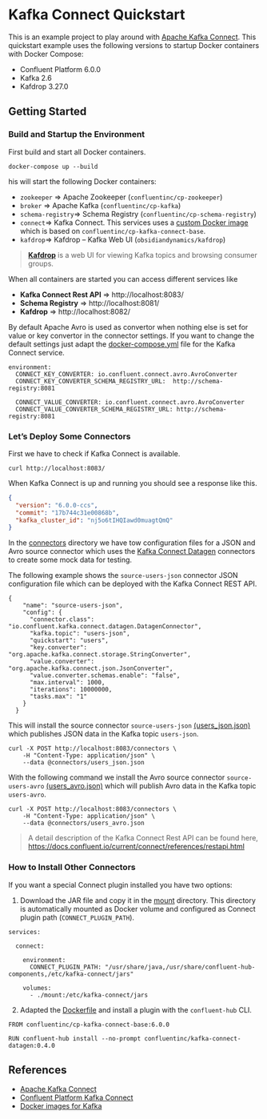 # Kafka Connect Quickstart
This is an example project to play around with [Apache Kafka Connect](https://kafka.apache.org/documentation/#connect). 
This quickstart example uses the following versions to startup Docker containers with Docker Compose:
- Confluent Platform 6.0.0 
- Kafka 2.6
- Kafdrop 3.27.0

## Getting Started
### Build and Startup the Environment
First build and start all Docker containers. 

```
docker-compose up --build
```

his will start the following Docker containers:
- `zookeeper` => Apache Zookeeper (`confluentinc/cp-zookeeper`)
- `broker` => Apache Kafka (`confluentinc/cp-kafka`)
- `schema-registry`=> Schema Registry (`confluentinc/cp-schema-registry`)
- `connect`=> Kafka Connect. This services uses a [custom Docker image](Dockerfile) which is based on `confluentinc/cp-kafka-connect-base`.
- `kafdrop`=> Kafdrop – Kafka Web UI  (`obsidiandynamics/kafdrop`)

> **[Kafdrop](https://github.com/obsidiandynamics/kafdrop)** is a web UI for viewing Kafka topics and browsing consumer groups. 

When all containers are started you can access different services like 
- **Kafka Connect Rest API** => http://localhost:8083/
- **Schema Registry** => http://localhost:8081/
- **Kafdrop** => http://localhost:8082/


By default Apache Avro is used as convertor when nothing else is set for value or key convertor in the connector settings. 
If you want to change the default settings just adapt the [docker-compose.yml](docker-compose.yml ) file for the Kafka Connect service.

```
environment:
  CONNECT_KEY_CONVERTER: io.confluent.connect.avro.AvroConverter
  CONNECT_KEY_CONVERTER_SCHEMA_REGISTRY_URL:  http://schema-registry:8081

  CONNECT_VALUE_CONVERTER: io.confluent.connect.avro.AvroConverter
  CONNECT_VALUE_CONVERTER_SCHEMA_REGISTRY_URL: http://schema-registry:8081
```


### Let’s Deploy Some Connectors
First we have to check if Kafka Connect is available.
```
curl http://localhost:8083/
```

When Kafka Connect is up and running you should see a response like this.

```json
{
  "version": "6.0.0-ccs",
  "commit": "17b744c31e00868b",
  "kafka_cluster_id": "nj5o6tIHQIawd0muagtQmQ"
}
```


In the [connectors](connectors) directory we have tow configuration files for a JSON and Avro source connector which uses the [Kafka Connect Datagen](https://github.com/confluentinc/kafka-connect-datagen) connectors to create some mock data for testing. 

The following example shows the `source-users-json` connector JSON configuration file which can be deployed with the Kafka Connect REST API.

```
{
    "name": "source-users-json",
    "config": {
      "connector.class": "io.confluent.kafka.connect.datagen.DatagenConnector",
      "kafka.topic": "users-json",
      "quickstart": "users",
      "key.converter": "org.apache.kafka.connect.storage.StringConverter",
      "value.converter": "org.apache.kafka.connect.json.JsonConverter",
      "value.converter.schemas.enable": "false",
      "max.interval": 1000,
      "iterations": 10000000,
      "tasks.max": "1"
    }
  }
```


This will install the source connector `source-users-json` [(users_json.json)](connectors/users_json.json) which publishes JSON data in the Kafka topic `users-json`.

```
curl -X POST http://localhost:8083/connectors \
    -H "Content-Type: application/json" \
    --data @connectors/users_json.json
```

With the following command we install the Avro source connector `source-users-avro` [(users_avro.json)](connectors/users_avro.json) which will publish Avro data in the Kafka topic `users-avro`.

```
curl -X POST http://localhost:8083/connectors \
    -H "Content-Type: application/json" \
    --data @connectors/users_avro.json
```



> A detail description of the Kafka Connect Rest API can be found here, https://docs.confluent.io/current/connect/references/restapi.html


### How to Install Other Connectors

If you want a special Connect plugin installed you have two options:

1. Download the JAR file and copy it in the [mount](mount) directory. This directory is automatically mounted 
as Docker volume and configured as Connect plugin path (`CONNECT_PLUGIN_PATH`).

```
services:
  
  connect:
   
    environment:
      CONNECT_PLUGIN_PATH: "/usr/share/java,/usr/share/confluent-hub-components,/etc/kafka-connect/jars"
    
    volumes:
      - ./mount:/etc/kafka-connect/jars

```


2. Adapted the [Dockerfile](Dockerfile) and install a plugin with the `confluent-hub` CLI.

```
FROM confluentinc/cp-kafka-connect-base:6.0.0

RUN confluent-hub install --no-prompt confluentinc/kafka-connect-datagen:0.4.0
```
> 

## References

- [Apache Kafka Connect](https://kafka.apache.org/documentation/#connect)
- [Confluent Platform Kafka Connect](https://docs.confluent.io/current/connect/index.html)
- [Docker images for Kafka](https://github.com/confluentinc/kafka-images)

